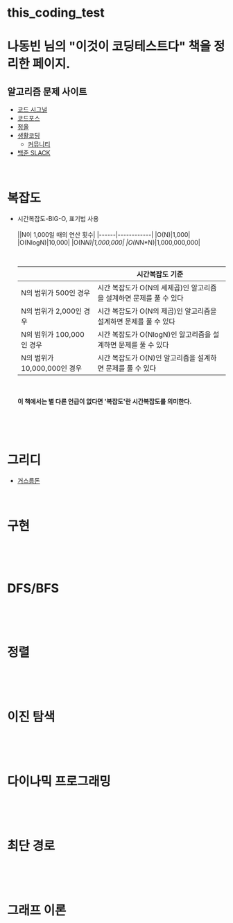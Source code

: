 # this_coding_test 
# **<b>나동빈 님의 "이것이 코딩테스트다" 책을 정리한 페이지.</b>**

## 알고리즘 문제 사이트
  - [코드 시그널](https://app.codesignal.com)
  - [코드포스](https://codeforces.com)
  - [정올](https://jungol.co.kr)
  - [생활코딩](https://opentutorials.org)
    * [커뮤니티](https://www.facebook.com/groups/174499879257223)
  - [백준 SLACK](https://acmicpc.slack.com)
 <br><br><br>
# 복잡도
  - 시간복잡도-BIG-O, 표기법 사용
   <br><br>
    ||N이 1,000일 때의 연산 횟수|
    |------|------------|
    |O(N)|1,000|
    |O(NlogN)|10,000|
    |O(N*N)|1,000,000|
    |O(N*N*N)|1,000,000,000|
    
    <br>
    
    ||시간복잡도 기준|
    |--------------|---------------------------------------------------|
    |N의 범위가 500인 경우|시간 복잡도가 O(N의 세제곱)인 알고리즘을 설계하면 문제를 풀 수 있다|
    |N의 범위가 2,000인 경우|시간 복잡도가 O(N의 제곱)인 알고리즘을 설계하면 문제를 풀 수 있다|
    |N의 범위가 100,000인 경우|시간 복잡도가 O(NlogN)인 알고리즘을 설계하면 문제를 풀 수 있다|
    |N의 범위가 10,000,000인 경우|시간 복잡도가 O(N)인 알고리즘을 설계하면 문제를 풀 수 있다|
    
    
    <br><br><b>이 책에서는 별 다른 언급이 없다면 '복잡도'란 시간복잡도를 의미한다.</b>
    
     
 <br><br><br>
# 그리디
  - [거스름돈](https://github.com/ssm2020/this_coding_test/blob/7b39968b7f7fe86b81ae32755bce842c211e4837/%EA%B7%B8%EB%A6%AC%EB%94%94-1%20%EA%B1%B0%EC%8A%A4%EB%A6%84%EB%8F%88.c++)
 <br><br><br>
# 구현

 <br><br><br>
# DFS/BFS

 <br><br><br>
# 정렬

 <br><br><br>
# 이진 탐색

 <br><br><br>
# 다이나믹 프로그래밍

 <br><br><br>
# 최단 경로

 <br><br><br>
# 그래프 이론

 <br><br><br>
